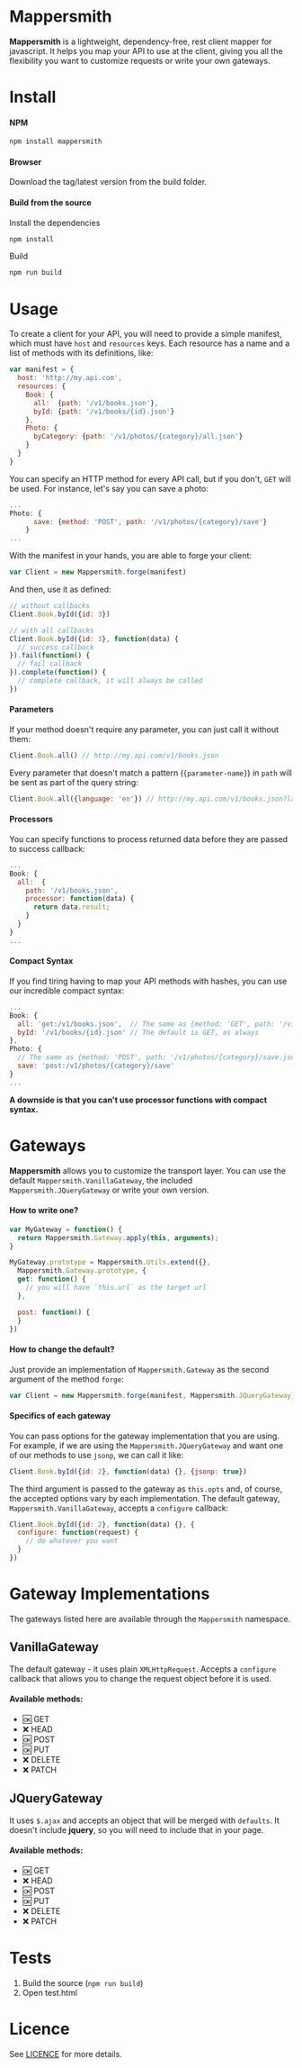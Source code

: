 # Mappersmith

**Mappersmith** is a lightweight, dependency-free, rest client mapper for javascript. It helps you map your API to use at the client, giving you all the flexibility you want to customize requests or write your own gateways.

# Install

#### NPM

```sh
npm install mappersmith
```

#### Browser

Download the tag/latest version from the build folder.

#### Build from the source

Install the dependencies

```sh
npm install
```

Build

```sh
npm run build
```

# Usage

To create a client for your API, you will need to provide a simple manifest, which must have `host` and `resources` keys. Each resource has a name and a list of methods with its definitions, like:

```javascript
var manifest = {
  host: 'http://my.api.com',
  resources: {
    Book: {
      all:  {path: '/v1/books.json'},
      byId: {path: '/v1/books/{id}.json'}
    },
    Photo: {
      byCategory: {path: '/v1/photos/{category}/all.json'}
    }
  }
}
```

You can specify an HTTP method for every API call, but if you don't, `GET` will be used. For instance, let's say you can save a photo:

```javascript
...
Photo: {
      save: {method: 'POST', path: '/v1/photos/{category}/save'}
    }
...
```

With the manifest in your hands, you are able to forge your client:

```javascript
var Client = new Mappersmith.forge(manifest)
```

And then, use it as defined:

```javascript
// without callbacks
Client.Book.byId({id: 3})

// with all callbacks
Client.Book.byId({id: 3}, function(data) {
  // success callback
}).fail(function() {
  // fail callback
}).complete(function() {
  // complete callback, it will always be called
})
```

#### Parameters
If your method doesn't require any parameter, you can just call it without them:

```javascript
Client.Book.all() // http://my.api.com/v1/books.json
```

Every parameter that doesn't match a pattern (`{parameter-name}`) in `path` will be sent as part of the query string:

```javascript
Client.Book.all({language: 'en'}) // http://my.api.com/v1/books.json?language=en
```

#### Processors

You can specify functions to process returned data before they are passed to success callback:

```javascript
...
Book: {
  all:  {
    path: '/v1/books.json',
    processor: function(data) {
      return data.result;
    }
  }
}
...
```

#### Compact Syntax
If you find tiring having to map your API methods with hashes, you can use our incredible compact syntax:

```javascript
...
Book: {
  all: 'get:/v1/books.json',  // The same as {method: 'GET', path: '/v1/books.json'}
  byId: '/v1/books/{id}.json' // The default is GET, as always
},
Photo: {
  // The same as {method: 'POST', path: '/v1/photos/{category}/save.json'}
  save: 'post:/v1/photos/{category}/save'
}
...
```

**A downside is that you can't use processor functions with compact syntax.**

# Gateways

**Mappersmith** allows you to customize the transport layer. You can use the default `Mappersmith.VanillaGateway`, the included `Mappersmith.JQueryGateway` or write your own version.

#### How to write one?

```javascript
var MyGateway = function() {
  return Mappersmith.Gateway.apply(this, arguments);
}

MyGateway.prototype = Mappersmith.Utils.extend({},
  Mappersmith.Gateway.prototype, {
  get: function() {
    // you will have `this.url` as the target url
  },

  post: function() {
  }
})
```

#### How to change the default?

Just provide an implementation of `Mappersmith.Gateway` as the second argument of the method `forge`:

```javascript
var Client = new Mappersmith.forge(manifest, Mappersmith.JQueryGateway)
```

#### Specifics of each gateway

You can pass options for the gateway implementation that you are using. For example, if we are using the `Mappersmith.JQueryGateway` and want one of our methods to use `jsonp`, we can call it like:

```javascript
Client.Book.byId({id: 2}, function(data) {}, {jsonp: true})
```

The third argument is passed to the gateway as `this.opts` and, of course, the accepted options vary by each implementation. The default gateway, `Mappersmith.VanillaGateway`, accepts a `configure` callback:

```javascript
Client.Book.byId({id: 2}, function(data) {}, {
  configure: function(request) {
    // do whatever you want
  }
})
```

# Gateway Implementations

The gateways listed here are available through the `Mappersmith` namespace.

## VanillaGateway

The default gateway - it uses plain `XMLHttpRequest`. Accepts a `configure` callback that allows you to change the request object before it is used.

#### Available methods:

- :ok: GET
- :x: HEAD
- :ok: POST
- :ok: PUT
- :x: DELETE
- :x: PATCH

## JQueryGateway

It uses `$.ajax` and accepts an object that will be merged with `defaults`. It doesn't include **jquery**, so you will need to include that in your page.

#### Available methods:

- :ok: GET
- :x: HEAD
- :ok: POST
- :ok: PUT
- :x: DELETE
- :x: PATCH

# Tests

1. Build the source (`npm run build`)
2. Open test.html

# Licence

See [LICENCE](https://github.com/tulios/mappersmith/blob/master/LICENSE) for more details.
